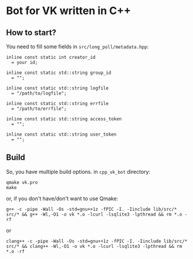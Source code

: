 # Bot for VK written in C++

## How to start?

You need to fill some fields in `src/long_poll/metadata.hpp`:

```
inline const static int creator_id
  = your id;
```
```
inline const static std::string group_id
  = "";
```
```
inline const static std::string logfile
  = "/path/to/logfile";
```
```
inline const static std::string errfile
  = "/path/to/errfile";
```
```
inline const static std::string access_token
  = "";
```
```
inline const static std::string user_token
  = "";
```

## Build

So, you have multiple build options.
in `cpp_vk_bot` directory:

```
qmake vk.pro
make
```
or, if you don't have/don't want to use Qmake:
```
g++ -c -pipe -Wall -Os -std=gnu++1z -fPIC -I. -Iinclude lib/src/* src/* && g++ -Wl,-O1 -o vk *.o -lcurl -lsqlite3 -lpthread && rm *.o -rf
```
or
```
clang++ -c -pipe -Wall -Os -std=gnu++1z -fPIC -I. -Iinclude lib/src/* src/* && clang++ -Wl,-O1 -o vk *.o -lcurl -lsqlite3 -lpthread && rm *.o -rf
```
